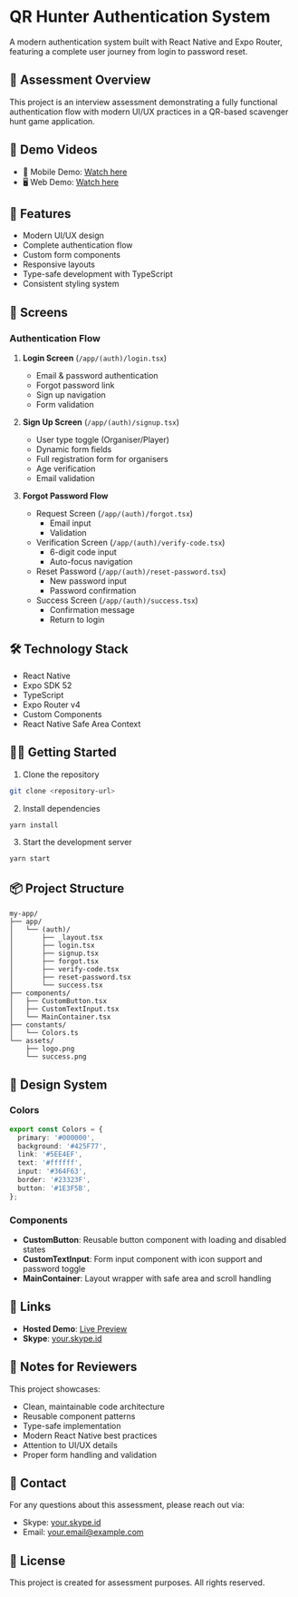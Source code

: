 # QR Hunter Authentication System

A modern authentication system built with React Native and Expo Router, featuring a complete user journey from login to password reset.

## 🎯 Assessment Overview

This project is an interview assessment demonstrating a fully functional authentication flow with modern UI/UX practices in a QR-based scavenger hunt game application.

## 🎥 Demo Videos

- 📱 Mobile Demo: [Watch here](https://drive.google.com/your-mobile-demo)
- 🖥️ Web Demo: [Watch here](https://drive.google.com/your-web-demo)

## 🚀 Features

- Modern UI/UX design
- Complete authentication flow
- Custom form components
- Responsive layouts
- Type-safe development with TypeScript
- Consistent styling system

## 📱 Screens

### Authentication Flow

1. **Login Screen** (`/app/(auth)/login.tsx`)

   - Email & password authentication
   - Forgot password link
   - Sign up navigation
   - Form validation

2. **Sign Up Screen** (`/app/(auth)/signup.tsx`)

   - User type toggle (Organiser/Player)
   - Dynamic form fields
   - Full registration form for organisers
   - Age verification
   - Email validation

3. **Forgot Password Flow**
   - Request Screen (`/app/(auth)/forgot.tsx`)
     - Email input
     - Validation
   - Verification Screen (`/app/(auth)/verify-code.tsx`)
     - 6-digit code input
     - Auto-focus navigation
   - Reset Password (`/app/(auth)/reset-password.tsx`)
     - New password input
     - Password confirmation
   - Success Screen (`/app/(auth)/success.tsx`)
     - Confirmation message
     - Return to login

## 🛠️ Technology Stack

- React Native
- Expo SDK 52
- TypeScript
- Expo Router v4
- Custom Components
- React Native Safe Area Context

## 🏃‍♂️ Getting Started

1. Clone the repository

```bash
git clone <repository-url>
```

2. Install dependencies

```bash
yarn install
```

3. Start the development server

```bash
yarn start
```

## 📦 Project Structure

```
my-app/
├── app/
│   └── (auth)/
│       ├── _layout.tsx
│       ├── login.tsx
│       ├── signup.tsx
│       ├── forgot.tsx
│       ├── verify-code.tsx
│       ├── reset-password.tsx
│       └── success.tsx
├── components/
│   ├── CustomButton.tsx
│   ├── CustomTextInput.tsx
│   └── MainContainer.tsx
├── constants/
│   └── Colors.ts
└── assets/
    ├── logo.png
    └── success.png
```

## 🎨 Design System

### Colors

```typescript
export const Colors = {
  primary: '#000000',
  background: '#425F77',
  link: '#5EE4EF',
  text: '#ffffff',
  input: '#364F63',
  border: '#23323F',
  button: '#1E3F5B',
};
```

### Components

- **CustomButton**: Reusable button component with loading and disabled states
- **CustomTextInput**: Form input component with icon support and password toggle
- **MainContainer**: Layout wrapper with safe area and scroll handling

## 🔗 Links

- **Hosted Demo**: [Live Preview](https://expo.dev/@yourusername/qr-hunter)
- **Skype**: [your.skype.id](skype:your.skype.id)

## 📝 Notes for Reviewers

This project showcases:

- Clean, maintainable code architecture
- Reusable component patterns
- Type-safe implementation
- Modern React Native best practices
- Attention to UI/UX details
- Proper form handling and validation

## 👤 Contact

For any questions about this assessment, please reach out via:

- Skype: [your.skype.id](skype:your.skype.id)
- Email: [your.email@example.com](mailto:your.email@example.com)

## 📄 License

This project is created for assessment purposes. All rights reserved.
